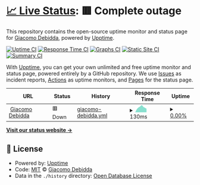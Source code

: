 # [📈 Live Status](https://jackdbd.github.io/uptime-monitors): <!--live status--> **🟥 Complete outage**

This repository contains the open-source uptime monitor and status page for [Giacomo Debidda](https://www.giacomodebidda.com/), powered by [Upptime](https://github.com/upptime/upptime).

[![Uptime CI](https://github.com/jackdbd/uptime-monitors/workflows/Uptime%20CI/badge.svg)](https://github.com/jackdbd/uptime-monitors/actions?query=workflow%3A%22Uptime+CI%22)
[![Response Time CI](https://github.com/jackdbd/uptime-monitors/workflows/Response%20Time%20CI/badge.svg)](https://github.com/jackdbd/uptime-monitors/actions?query=workflow%3A%22Response+Time+CI%22)
[![Graphs CI](https://github.com/jackdbd/uptime-monitors/workflows/Graphs%20CI/badge.svg)](https://github.com/jackdbd/uptime-monitors/actions?query=workflow%3A%22Graphs+CI%22)
[![Static Site CI](https://github.com/jackdbd/uptime-monitors/workflows/Static%20Site%20CI/badge.svg)](https://github.com/jackdbd/uptime-monitors/actions?query=workflow%3A%22Static+Site+CI%22)
[![Summary CI](https://github.com/jackdbd/uptime-monitors/workflows/Summary%20CI/badge.svg)](https://github.com/jackdbd/uptime-monitors/actions?query=workflow%3A%22Summary+CI%22)

With [Upptime](https://upptime.js.org), you can get your own unlimited and free uptime monitor and status page, powered entirely by a GitHub repository. We use [Issues](https://github.com/jackdbd/uptime-monitors/issues) as incident reports, [Actions](https://github.com/jackdbd/uptime-monitors/actions) as uptime monitors, and [Pages](https://jackdbd.github.io/uptime-monitors) for the status page.

<!--start: status pages-->
<!-- This summary is generated by Upptime (https://github.com/upptime/upptime) -->
<!-- Do not edit this manually, your changes will be overwritten -->
<!-- prettier-ignore -->
| URL | Status | History | Response Time | Uptime |
| --- | ------ | ------- | ------------- | ------ |
| <img alt="" src="https://icons.duckduckgo.com/ip3/www.giacomodebidda.com.ico" height="13"> [Giacomo Debidda](https://www.giacomodebidda.com/) | 🟥 Down | [giacomo-debidda.yml](https://github.com/jackdbd/uptime-monitors/commits/HEAD/history/giacomo-debidda.yml) | <details><summary><img alt="Response time graph" src="./graphs/giacomo-debidda/response-time-week.png" height="20"> 130ms</summary><br><a href="https://status.giacomodebidda.com/history/giacomo-debidda"><img alt="Response time 116" src="https://img.shields.io/endpoint?url=https%3A%2F%2Fraw.githubusercontent.com%2Fjackdbd%2Fuptime-monitors%2FHEAD%2Fapi%2Fgiacomo-debidda%2Fresponse-time.json"></a><br><a href="https://status.giacomodebidda.com/history/giacomo-debidda"><img alt="24-hour response time 95" src="https://img.shields.io/endpoint?url=https%3A%2F%2Fraw.githubusercontent.com%2Fjackdbd%2Fuptime-monitors%2FHEAD%2Fapi%2Fgiacomo-debidda%2Fresponse-time-day.json"></a><br><a href="https://status.giacomodebidda.com/history/giacomo-debidda"><img alt="7-day response time 130" src="https://img.shields.io/endpoint?url=https%3A%2F%2Fraw.githubusercontent.com%2Fjackdbd%2Fuptime-monitors%2FHEAD%2Fapi%2Fgiacomo-debidda%2Fresponse-time-week.json"></a><br><a href="https://status.giacomodebidda.com/history/giacomo-debidda"><img alt="30-day response time 129" src="https://img.shields.io/endpoint?url=https%3A%2F%2Fraw.githubusercontent.com%2Fjackdbd%2Fuptime-monitors%2FHEAD%2Fapi%2Fgiacomo-debidda%2Fresponse-time-month.json"></a><br><a href="https://status.giacomodebidda.com/history/giacomo-debidda"><img alt="1-year response time 120" src="https://img.shields.io/endpoint?url=https%3A%2F%2Fraw.githubusercontent.com%2Fjackdbd%2Fuptime-monitors%2FHEAD%2Fapi%2Fgiacomo-debidda%2Fresponse-time-year.json"></a></details> | <details><summary><a href="https://status.giacomodebidda.com/history/giacomo-debidda">0.00%</a></summary><a href="https://status.giacomodebidda.com/history/giacomo-debidda"><img alt="All-time uptime 46.28%" src="https://img.shields.io/endpoint?url=https%3A%2F%2Fraw.githubusercontent.com%2Fjackdbd%2Fuptime-monitors%2FHEAD%2Fapi%2Fgiacomo-debidda%2Fuptime.json"></a><br><a href="https://status.giacomodebidda.com/history/giacomo-debidda"><img alt="24-hour uptime 0.00%" src="https://img.shields.io/endpoint?url=https%3A%2F%2Fraw.githubusercontent.com%2Fjackdbd%2Fuptime-monitors%2FHEAD%2Fapi%2Fgiacomo-debidda%2Fuptime-day.json"></a><br><a href="https://status.giacomodebidda.com/history/giacomo-debidda"><img alt="7-day uptime 0.00%" src="https://img.shields.io/endpoint?url=https%3A%2F%2Fraw.githubusercontent.com%2Fjackdbd%2Fuptime-monitors%2FHEAD%2Fapi%2Fgiacomo-debidda%2Fuptime-week.json"></a><br><a href="https://status.giacomodebidda.com/history/giacomo-debidda"><img alt="30-day uptime 1.38%" src="https://img.shields.io/endpoint?url=https%3A%2F%2Fraw.githubusercontent.com%2Fjackdbd%2Fuptime-monitors%2FHEAD%2Fapi%2Fgiacomo-debidda%2Fuptime-month.json"></a><br><a href="https://status.giacomodebidda.com/history/giacomo-debidda"><img alt="1-year uptime 0.00%" src="https://img.shields.io/endpoint?url=https%3A%2F%2Fraw.githubusercontent.com%2Fjackdbd%2Fuptime-monitors%2FHEAD%2Fapi%2Fgiacomo-debidda%2Fuptime-year.json"></a></details>

<!--end: status pages-->

[**Visit our status website →**](https://jackdbd.github.io/uptime-monitors)

## 📄 License

- Powered by: [Upptime](https://github.com/upptime/upptime)
- Code: [MIT](./LICENSE) © [Giacomo Debidda](https://www.giacomodebidda.com/)
- Data in the `./history` directory: [Open Database License](https://opendatacommons.org/licenses/odbl/1-0/)
